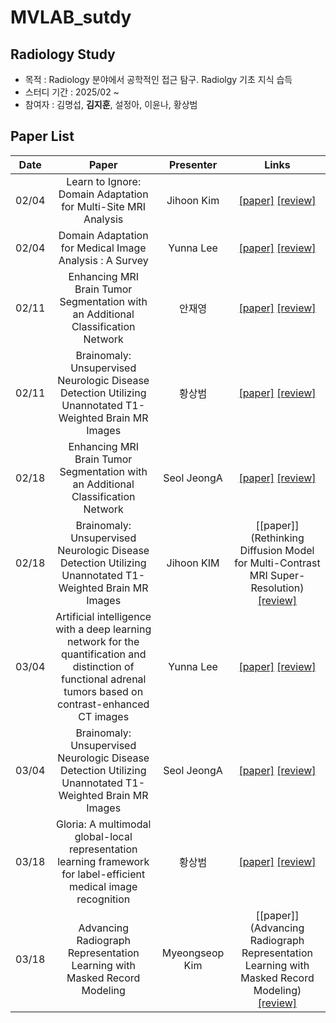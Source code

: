 # MVLAB_sutdy

## Radiology Study
- 목적 : Radiology 분야에서 공학적인 접근 탐구. Radiolgy 기초 지식 습득
- 스터디 기간 : 2025/02 ~
- 참여자 : 김명섭, **김지훈**, 설정아, 이윤나, 황상범

## Paper List
Date | Paper | Presenter | Links
:---: | :---: | :---: | :---:
02/04 | Learn to Ignore: Domain Adaptation for Multi-Site MRI Analysis | Jihoon Kim | [[paper]](https://arxiv.org/abs/2110.06803) [[review]]()
02/04 | Domain Adaptation for Medical Image Analysis : A Survey | Yunna Lee | [[paper]](https://arxiv.org/abs/2102.09508) [[review]](https://docs.google.com/presentation/d/1BS3TkYtyCifftso82YvJ113YCcMO0jkK/edit?usp=drive_link&ouid=111678926991202226972&rtpof=true&sd=true)
02/11 | Enhancing MRI Brain Tumor Segmentation with an Additional Classification Network | 안재영 | [[paper]](https://arxiv.org/abs/2009.12111) [[review]]()
02/11 | Brainomaly: Unsupervised Neurologic Disease Detection Utilizing Unannotated T1-Weighted Brain MR Images | 황상범 | [[paper]](https://arxiv.org/abs/2302.09200) [[review]](https://docs.google.com/presentation/d/1yKUs7vmuY5VxWPJ626Qwy7mHkx0TQPft/edit?usp=drive_link&ouid=111678926991202226972&rtpof=true&sd=true)
02/18 | Enhancing MRI Brain Tumor Segmentation with an Additional Classification Network | Seol JeongA | [[paper]](https://arxiv.org/abs/2306.14505) [[review]](https://setting-a.notion.site/Solving_3D_Inverse_Problems_using_Pre-trained_2D_Diffusion_Models-19f45802e54580b4b98df6869b040884?pvs=4)
02/18 | Brainomaly: Unsupervised Neurologic Disease Detection Utilizing Unannotated T1-Weighted Brain MR Images | Jihoon KIM | [[paper]](Rethinking Diffusion Model for Multi-Contrast MRI Super-Resolution) [[review]]()
03/04 | Artificial intelligence with a deep learning network for the quantification and distinction of functional adrenal tumors based on contrast-enhanced CT images  | Yunna Lee | [[paper]](https://pubmed.ncbi.nlm.nih.gov/37064374/) [[review]](https://docs.google.com/presentation/d/1oVRY1kprU9VYPPOpRmHVkrqi0vTVwUX-/edit?usp=drive_link&ouid=111678926991202226972&rtpof=true&sd=true)
03/04 | Brainomaly: Unsupervised Neurologic Disease Detection Utilizing Unannotated T1-Weighted Brain MR Images | Seol JeongA | [[paper]](https://arxiv.org/abs/2211.10655) [[review]](https://docs.google.com/presentation/d/1yKUs7vmuY5VxWPJ626Qwy7mHkx0TQPft/edit?usp=drive_link&ouid=111678926991202226972&rtpof=true&sd=true)
03/18 | Gloria: A multimodal global-local representation learning framework for label-efficient medical image recognition | 황상범 | [[paper]](https://openaccess.thecvf.com/content/ICCV2021/papers/Huang_GLoRIA_A_Multimodal_Global-Local_Representation_Learning_Framework_for_Label-Efficient_Medical_ICCV_2021_paper.pdf) [[review]](https://docs.google.com/presentation/d/1oHgH73k47skh_bARdjWV1RO6KCd4O_Rm/edit?usp=drive_link&ouid=111678926991202226972&rtpof=true&sd=true)
03/18 | Advancing Radiograph Representation Learning with Masked Record Modeling | Myeongseop Kim | [[paper]](Advancing Radiograph Representation Learning with Masked Record Modeling) [[review]](https://docs.google.com/presentation/d/14oMh2PSsijW9SfVe87Olch2qZHR10-Zp/edit?usp=drive_link&ouid=111678926991202226972&rtpof=true&sd=true)



